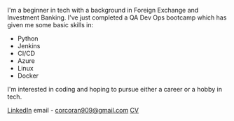 I'm a beginner in tech with a background in Foreign Exchange and Investment Banking. I've just completed a QA Dev Ops bootcamp which has given me some basic skills in:
  - Python
  - Jenkins
  - CI/CD
  - Azure
  - Linux
  - Docker
 
 I'm interested in coding and hoping to pursue either a career or a hobby in tech.
 
 <a href="https://www.linkedin.com/in/michael-corcoran909/">LinkedIn</a>
 email - corcoran909@gmail.com
 <a href="www.mikescv.co.uk">CV</a>

 

